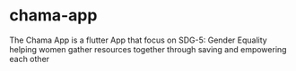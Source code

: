 # chama-app
The Chama App is a flutter App that focus on SDG-5: Gender Equality helping women gather resources together through saving and empowering each other
